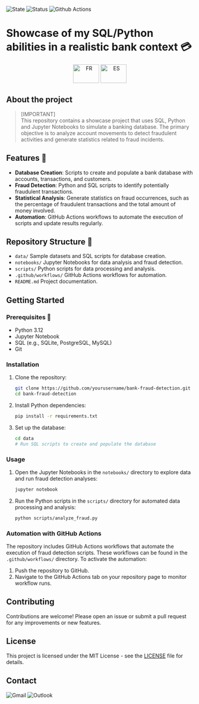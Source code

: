 ![State](https://img.shields.io/badge/State-On_Date-green)
![Status](https://img.shields.io/badge/Status-Release-green)
![Github Actions](https://img.shields.io/badge/Github_Actions-Unverified_%E2%9D%8C-red)


# Showcase of my SQL/Python abilities in a realistic bank context 💳
<p align='center'>
    <a href="README_fr.md"><img src="https://upload.wikimedia.org/wikipedia/commons/thumb/c/c3/Flag_of_France.svg/1280px-Flag_of_France.svg.png" title="FR" alt="FR" width="70" height="50"/></a> 
    <a href="README_es.md"><img src="https://upload.wikimedia.org/wikipedia/commons/thumb/9/9a/Flag_of_Spain.svg/1280px-Flag_of_Spain.svg.png" title="ES" alt="ES" width="70" height="50"/></a> 
</p>

##
## About the project 
>[IMPORTANT]\
>This repository contains a showcase project that uses SQL, Python and Jupyter Notebooks to simulate a banking database. The primary objective is to analyze account movements to detect fraudulent activities and generate statistics related to fraud incidents.

## Features 💎
- **Database Creation**: Scripts to create and populate a bank database with accounts, transactions, and customers.
- **Fraud Detection**: Python and SQL scripts to identify potentially fraudulent transactions.
- **Statistical Analysis**: Generate statistics on fraud occurrences, such as the percentage of fraudulent transactions and the total amount of money involved.
- **Automation**: GitHub Actions workflows to automate the execution of scripts and update results regularly.

## Repository Structure 📁
- `data/` Sample datasets and SQL scripts for database creation.
- `notebooks/` Jupyter Notebooks for data analysis and fraud detection.
- `scripts/` Python scripts for data processing and analysis.
- `.github/workflows/` GitHub Actions workflows for automation.
- `README.md` Project documentation.

## Getting Started

### Prerequisites 🔨
- Python 3.12
- Jupyter Notebook
- SQL (e.g., SQLite, PostgreSQL, MySQL)
- Git

### Installation
1. Clone the repository:
    ```bash
    git clone https://github.com/yourusername/bank-fraud-detection.git
    cd bank-fraud-detection
    ```

2. Install Python dependencies:
    ```bash
    pip install -r requirements.txt
    ```

3. Set up the database:
    ```bash
    cd data
    # Run SQL scripts to create and populate the database
    ```
### Usage

1. Open the Jupyter Notebooks in the `notebooks/` directory to explore data and run fraud detection analyses:
    ```bash
    jupyter notebook
    ```

2. Run the Python scripts in the `scripts/` directory for automated data processing and analysis:
    ```bash
    python scripts/analyze_fraud.py
    ```

### Automation with GitHub Actions
The repository includes GitHub Actions workflows that automate the execution of fraud detection scripts. These workflows can be found in the `.github/workflows/` directory. To activate the automation:
1. Push the repository to GitHub.
2. Navigate to the GitHub Actions tab on your repository page to monitor workflow runs.

## Contributing
Contributions are welcome! Please open an issue or submit a pull request for any improvements or new features.

## License
This project is licensed under the MIT License - see the [LICENSE](LICENSE) file for details.
    
## Contact 
![Gmail](https://img.shields.io/badge/mathieu.audibert27@gmail.com-white?style=for-the-badge&logo=gmail&logoColor=white&logoSize=auto&color=C11E1E)
![Outlook](https://img.shields.io/badge/mathieu.audibert@efrei.net-white?style=for-the-badge&logo=microsoft-outlook&logoColor=white&logoSize=auto&color=0072C6)
